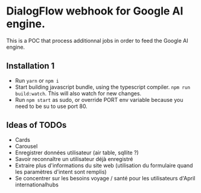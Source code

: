 # DialogFlow webhook for Google AI engine.

This is a POC that process additionnal jobs in order to feed the Google AI engine.

## Installation 1

- Run `yarn` or `npm i`
- Start building javascript bundle, using the typescript compiler. `npm run build:watch`. This will also watch for new changes.
- Run `npm start` as sudo, or override PORT env variable because you need to be su to use port 80.

## Ideas of TODOs
- Cards
- Carousel
- Enregistrer données utilisateur (air table, sqllite ?)
- Savoir reconnaître un utilisateur déjà enregistré
- Extraire plus d'informations du site web (utilisation du formulaire quand les paramètres d'intent sont remplis)
- Se concentrer sur les besoins voyage / santé pour les utilisateurs d'April internationalhubs

